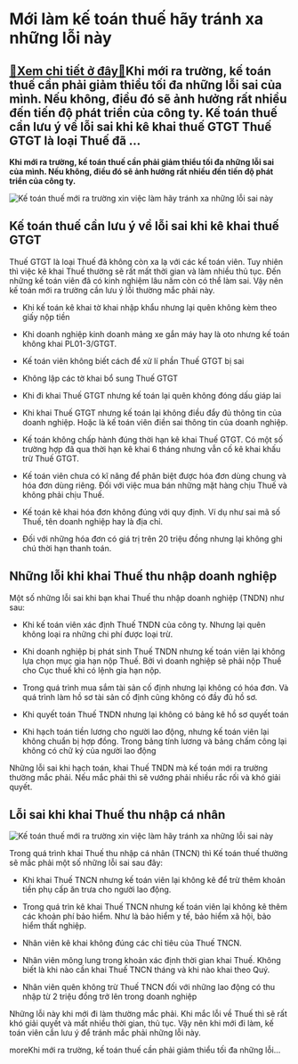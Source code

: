 Mới làm kế toán thuế hãy tránh xa những lỗi này
===============================================

[:gift:Xem chi tiết ở đây:gift:](https://hddtvn.com/moi-lam-ke-toan-thue-hay-tranh-xa-nhung-loi-nay/)Khi mới ra trường, kế toán thuế cần phải giảm thiểu tối đa những lỗi sai của mình. Nếu không, điều đó sẽ ảnh hưởng rất nhiều đến tiến độ phát triển của công ty. Kế toán thuế cần lưu ý về lỗi sai khi kê khai thuế GTGT Thuế GTGT là loại Thuế đã …
----------------------------------------------------------------------------------------------------------------------------------------------------------------------------------------------------------------------------------------------------

**Khi mới ra trường, kế toán thuế cần phải giảm thiểu tối đa những lỗi sai của mình. Nếu không, điều đó sẽ ảnh hưởng rất nhiều đến tiến độ phát triển của công ty.**


![Kế toán thuế mới ra trường xin việc làm hãy tránh xa những lỗi sai này](https://hddtvn.com/wp-content/uploads/2021/01/Accountants-Becoming-Technology-Leaders.jpg)


Kế toán thuế cần lưu ý về lỗi sai khi kê khai thuế GTGT
-------------------------------------------------------


Thuế GTGT là loại Thuế đã không còn xa lạ với các kế toán viên. Tuy nhiên thì việc kê khai Thuế thường sẽ rất mất thời gian và làm nhiều thủ tục. Đến những kế toán viên đã có kinh nghiệm lâu năm còn có thể làm sai. Vậy nên kế toán mới ra trường cần lưu ý lỗi thường mắc phải này.




* Khi kế toán kê khai tờ khai nhập khẩu nhưng lại quên không kèm theo giấy nộp tiền

* Khi doanh nghiệp kinh doanh mảng xe gắn máy hay là oto nhưng kế toán không khai PL01-3/GTGT.

* Kế toán viên không biết cách để xử lí phần Thuế GTGT bị sai

* Không lập các tờ khai bổ sung Thuế GTGT

* Khi đi khai Thuế GTGT nhưng kế toán lại quên không đóng dấu giáp lai

* Khi khai Thuế GTGT nhưng kế toán lại không điều đẩy đủ thông tin của doanh nghiệp. Hoặc là kế toán viên điền sai thông tin của doanh nghiệp.

* Kế toán không chấp hành đúng thời hạn kê khai Thuế GTGT. Có một số trường hợp đã qua thời hạn kê khai 6 tháng nhưng vẫn cố kê khai khấu trừ Thuế GTGT.

* Kế toán viên chưa có kĩ năng để phân biệt được hóa đơn dùng chung và hóa đơn dùng riêng. Đối với việc mua bán những mặt hàng chịu Thuế và không phải chịu Thuế.

* Kế toán kê khai hóa đơn không đúng với quy định. Ví dụ như sai mã số Thuế, tên doanh nghiệp hay là địa chỉ.

* Đối với những hóa đơn có giá trị trên 20 triệu đồng nhưng lại không ghi chú thời hạn thanh toán.



Những lỗi khi khai Thuế thu nhập doanh nghiệp
---------------------------------------------


Một số những lỗi sai khi bạn khai Thuế thu nhập doanh nghiệp (TNDN) như sau:




* Khi kế toán viên xác định Thuế TNDN của công ty. Nhưng lại quên không loại ra những chi phí được loại trừ.

* Khi doanh nghiệp bị phát sinh Thuế TNDN nhưng kế toán viên lại không lựa chọn mục gia hạn nộp Thuế. Bởi vì doanh nghiệp sẽ phải nộp Thuế cho Cục thuế khi có lệnh gia hạn nộp.

* Trong quá trình mua sắm tài sản cố định nhưng lại không có hóa đơn. Và quá trình làm hồ sơ tài sản cố định cũng không có đầy đủ hồ sơ.

* Khi quyết toán Thuế TNDN nhưng lại không có bảng kê hồ sơ quyết toán

* Khi hạch toán tiền lương cho người lao động, nhưng kế toán viên lại không chuẩn bị hợp đồng. Trong bảng tính lương và bảng chấm công lại không có chữ ký của người lao động



Những lỗi sai khi hạch toán, khai Thuế TNDN mà kế toán mới ra trường thường mắc phải. Nếu mắc phải thì sẽ vướng phải nhiều rắc rối và khó giải quyết.


Lỗi sai khi khai Thuế thu nhập cá nhân
--------------------------------------


![Kế toán thuế mới ra trường xin việc làm hãy tránh xa những lỗi sai này](https://hddtvn.com/wp-content/uploads/2021/01/top-forgotten-ato-real-estate-tax-deductions_L-1024x768-1.jpg)


Trong quá trình khai Thuế thu nhập cá nhân (TNCN) thì Kế toán thuế thường sẽ mắc phải một số những lỗi sai sau đây:




* Khi khai Thuế TNCN nhưng kế toán viên lại không kê để trừ thêm khoản tiền phụ cấp ăn trưa cho người lao động.

* Trong quá trìn kê khai Thuế TNCN nhưng kế toán viên lại không kê thêm các khoản phí bảo hiểm. Như là bảo hiểm y tế, bảo hiểm xã hội, bảo hiểm thất nghiệp.

* Nhân viên kê khai không đúng các chỉ tiêu của Thuế TNCN.

* Nhân viên mông lung trong khoản xác định thời gian khai Thuế. Không biết là khi nào cần khai Thuế TNCN tháng và khi nào khai theo Quý.

* Nhân viên quên không trừ Thuế TNCN đối với những lao động có thu nhập từ 2 triệu đồng trở lên trong doanh nghiệp



Những lỗi này khi mới đi làm thường mắc phải. Khi mắc lỗi về Thuế thì sẽ rất khó giải quyết và mất nhiều thời gian, thủ tục. Vậy nên khi mới đi làm, kế toán viên cần lưu ý để tránh mắc phải những lỗi này.


moreKhi mới ra trường, kế toán thuế cần phải giảm thiểu tối đa những lỗi…

